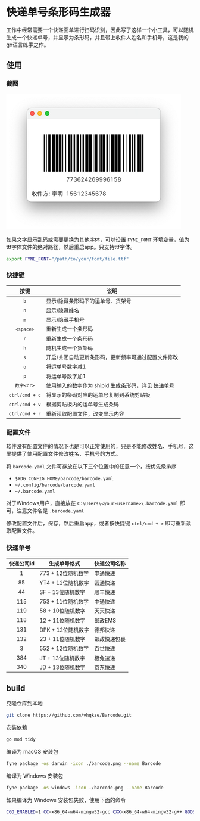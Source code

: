 # 快递单号条形码生成器

工作中经常需要一个快递面单进行扫码识别，因此写了这样一个小工具，可以随机生成一个快递单号，并显示为条形码，并且带上收件人姓名和手机号，这是我的go语言练手之作。

## 使用

### 截图

![截图](./screenshot.png)

如果文字显示乱码或需要更换为其他字体，可以设置 `FYNE_FONT` 环境变量，值为ttf字体文件的绝对路径，然后重启app。只支持ttf字体。

```bash
export FYNE_FONT="/path/to/your/font/file.ttf"
```

### 快捷键

| 按键           | 说明                                                           |
| :---:          | ---                                                            |
| `b`            | 显示/隐藏条形码下的运单号、货架号                              |
| `n`            | 显示/隐藏姓名                                                  |
| `m`            | 显示/隐藏手机号                                                |
| `<space>`      | 重新生成一个条形码                                             |
| `r`            | 重新生成一个条形码                                             |
| `h`            | 随机生成一个货架码                                             |
| `s`            | 开启/关闭自动更新条形码，更新频率可通过配置文件修改            |
| `o`            | 将运单号数字减1                                                |
| `p`            | 将运单号数字加1                                                |
| `数字<cr>`     | 使用输入的数字作为 shipid 生成条形码，详见 [快递单号](#快递单号) |
| `ctrl/cmd + c` | 将显示的条码对应的运单号复制到系统剪贴板                       |
| `ctrl/cmd + v` | 根据剪贴板内的运单号生成条码                                   |
| `ctrl/cmd + r` | 重新读取配置文件，改变显示内容                                 |

### 配置文件

软件没有配置文件的情况下也是可以正常使用的，只是不能修改姓名、手机号，这里提供了使用配置文件修改姓名、手机号的方式。

将 `barcode.yaml` 文件可存放在以下三个位置中的任意一个，按优先级排序

- `$XDG_CONFIG_HOME/barcode/barcode.yaml`
- `~/.config/barcode/barcode.yaml`
- `~/.barcode.yaml`

对于Windows用户，直接放在 `C:\Users\<your-username>\.barcode.yaml` 即可，注意文件名是 `.barcode.yaml`

修改配置文件后，保存，然后重启app，或者按快捷键 `ctrl/cmd + r` 即可重新读取配置文件。

### 快递单号

| 快递公司id | 生成单号格式       | 快递公司名称 |
| :---:      | -----              | ------       |
| 1          | 773 + 12位随机数字 | 申通快递     |
| 85         | YT4 + 12位随机数字 | 圆通快递     |
| 44         | SF + 13位随机数字  | 顺丰快递     |
| 115        | 753 + 11位随机数字 | 中通快递     |
| 119        | 58 + 10位随机数字  | 天天快递     |
| 118        | 12 + 11位随机数字  | 邮政EMS      |
| 131        | DPK + 12位随机数字 | 德邦快递     |
| 132        | 23 + 11位随机数字  | 邮政快递包裹 |
| 3          | 552 + 12位随机数字 | 百世快递     |
| 384        | JT + 13位随机数字  | 极兔速递     |
| 340        | JD + 13位随机数字  | 京东快递     |

## build

克隆仓库到本地

```bash
git clone https://github.com/vhqkze/Barcode.git
```

安装依赖

```bash
go mod tidy
```

编译为 macOS 安装包

```bash
fyne package -os darwin -icon ./barcode.png --name Barcode
```

编译为 Windows 安装包

```bash
fyne package -os windows -icon ./barcode.png --name Barcode
```

如果编译为 Windows 安装包失败，使用下面的命令

```bash
CGO_ENABLED=1 CC=x86_64-w64-mingw32-gcc CXX=x86_64-w64-mingw32-g++ GOOS=windows GOARCH=amd64 fyne package -os windows -icon ./barcode.png --name Barcode
```

